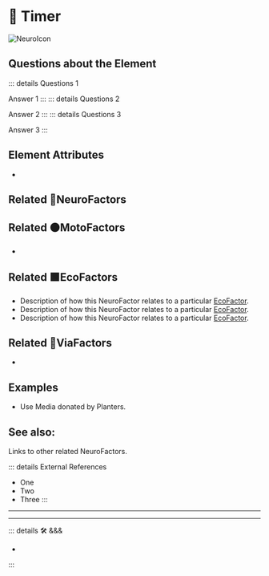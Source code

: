 
# 💜 <psike>Timer </psike>

![NeuroIcon](/Psike/Neuro_Icon.png)



## Questions about the Element

::: details Questions 1

Answer 1
:::
::: details Questions 2

Answer 2
:::
::: details Questions 3

Answer 3
:::

## Element Attributes

-



## Related 💜<psike>NeuroFactors</psike>

## Related 🟠<move>MotoFactors</move>

-

## Related 🟩<eko>EcoFactors</eko>

- Description of how this <psike>NeuroFactor </psike>relates to a particular [EcoFactor](/encyclopedia/Eko/EcoOverview).
- Description of how this <psike>NeuroFactor </psike>relates to a particular [EcoFactor](/encyclopedia/Eko/EcoOverview).
- Description of how this <psike>NeuroFactor </psike>relates to a particular [EcoFactor](/encyclopedia/Eko/EcoOverview).

## Related 🔻<via>ViaFactors</via>

-

## Examples

- Use Media donated by Planters.

## See also:

Links to other related NeuroFactors.

::: details External References

- One
- Two
- Three
:::

---

<!-- =================================================== -->
<!-- =================================================== -->
<!-- =================================================== -->
<!-- =================================================== -->
<!-- =================================================== -->
---

<!-- =================================================== -->
<!-- =================================================== -->
<!-- =================================================== -->
<!-- =================================================== -->
<!-- =================================================== -->
::: details 🛠 <dev>&&&</dev>

-

:::
